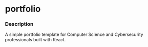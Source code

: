 # portfolio
### Description

A simple portfolio template for Computer Science and Cybersecurity professionals built with React. 
